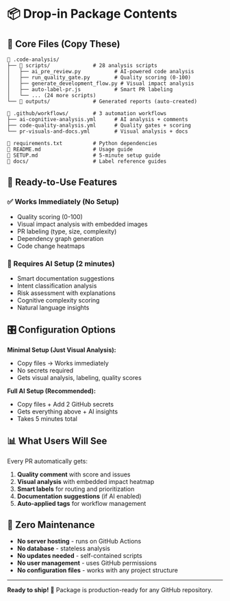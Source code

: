 # 📦 Drop-in Package Contents

## 🎯 Core Files (Copy These)

```
📁 .code-analysis/
├── 📁 scripts/              # 28 analysis scripts
│   ├── ai_pre_review.py           # AI-powered code analysis
│   ├── run_quality_gate.py        # Quality scoring (0-100)
│   ├── generate_development_flow.py # Visual impact analysis
│   ├── auto-label-pr.js           # Smart PR labeling
│   └── ... (24 more scripts)
└── 📁 outputs/              # Generated reports (auto-created)

📁 .github/workflows/        # 3 automation workflows
├── ai-cognitive-analysis.yml      # AI analysis + comments
├── code-quality-analysis.yml      # Quality gates + scoring  
└── pr-visuals-and-docs.yml        # Visual analysis + docs

📄 requirements.txt          # Python dependencies
📄 README.md                 # Usage guide
📄 SETUP.md                  # 5-minute setup guide
📁 docs/                     # Label reference guides
```

## 🚀 Ready-to-Use Features

### ✅ Works Immediately (No Setup)
- Quality scoring (0-100)
- Visual impact analysis with embedded images
- PR labeling (type, size, complexity)
- Dependency graph generation
- Code change heatmaps

### 🤖 Requires AI Setup (2 minutes)
- Smart documentation suggestions  
- Intent classification analysis
- Risk assessment with explanations
- Cognitive complexity scoring
- Natural language insights

## 🎛️ Configuration Options

**Minimal Setup (Just Visual Analysis):**
- Copy files → Works immediately
- No secrets required
- Gets visual analysis, labeling, quality scores

**Full AI Setup (Recommended):**
- Copy files + Add 2 GitHub secrets
- Gets everything above + AI insights
- Takes 5 minutes total

## 📊 What Users Will See

Every PR automatically gets:
1. **Quality comment** with score and issues
2. **Visual analysis** with embedded impact heatmap
3. **Smart labels** for routing and prioritization
4. **Documentation suggestions** (if AI enabled)
5. **Auto-applied tags** for workflow management

## 🔧 Zero Maintenance

- **No server hosting** - runs on GitHub Actions
- **No database** - stateless analysis
- **No updates needed** - self-contained scripts  
- **No user management** - uses GitHub permissions
- **No configuration files** - works with any project structure

---

**Ready to ship!** 🚀 Package is production-ready for any GitHub repository.
